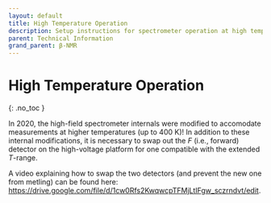 ```yaml
---
layout: default
title: High Temperature Operation
description: Setup instructions for spectrometer operation at high temperature.
parent: Technical Information
grand_parent: β-NMR
---
```


# High Temperature Operation
{: .no_toc }


In 2020, the high-field spectrometer internals were modified to accomodate
measurements at higher temperatures (up to 400 K)!
In addition to these internal modifications, it is necessary to swap out the
<i>F</i> (i.e., forward) detector on the high-voltage platform for one
compatible with the extended <i>T</i>-range.

A video explaining how to swap the two detectors
(and prevent the new one from metling) can be found here:
<https://drive.google.com/file/d/1cw0Rfs2KwqwcpTFMjLtIFgw_sczrndvt/edit>.

